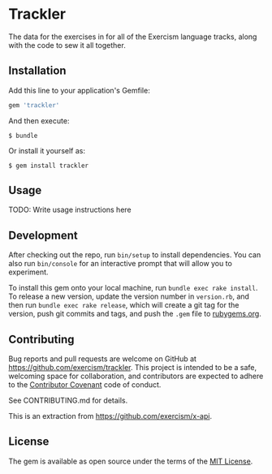 # Trackler

The data for the exercises in for all of the Exercism language tracks, along with the code to sew it all together.

## Installation

Add this line to your application's Gemfile:

```ruby
gem 'trackler'
```

And then execute:

    $ bundle

Or install it yourself as:

    $ gem install trackler

## Usage

TODO: Write usage instructions here

## Development

After checking out the repo, run `bin/setup` to install dependencies. You can also run `bin/console` for an interactive prompt that will allow you to experiment.

To install this gem onto your local machine, run `bundle exec rake install`. To release a new version, update the version number in `version.rb`, and then run `bundle exec rake release`, which will create a git tag for the version, push git commits and tags, and push the `.gem` file to [rubygems.org](https://rubygems.org).

## Contributing

Bug reports and pull requests are welcome on GitHub at https://github.com/exercism/trackler. This project is intended to be a safe, welcoming space for collaboration, and contributors are expected to adhere to the [Contributor Covenant](http://contributor-covenant.org) code of conduct.

See CONTRIBUTING.md for details.

This is an extraction from https://github.com/exercism/x-api.

## License

The gem is available as open source under the terms of the [MIT License](http://opensource.org/licenses/MIT).

